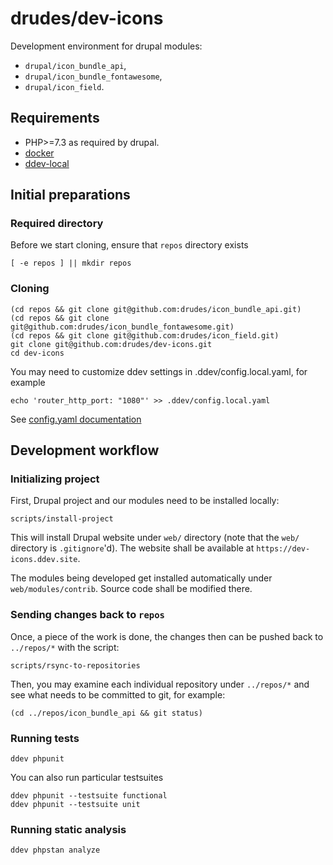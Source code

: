 # drudes/dev-icons

Development environment for drupal modules:

- ``drupal/icon_bundle_api``,
- ``drupal/icon_bundle_fontawesome``,
- ``drupal/icon_field``.

## Requirements

- PHP>=7.3 as required by drupal.
- [docker](https://docker.com)
- [ddev-local](https://ddev.readthedocs.io/)

## Initial preparations

### Required directory

Before we start cloning, ensure that ``repos`` directory exists

```shell
[ -e repos ] || mkdir repos
```

### Cloning

```shell
(cd repos && git clone git@github.com:drudes/icon_bundle_api.git)
(cd repos && git clone git@github.com:drudes/icon_bundle_fontawesome.git)
(cd repos && git clone git@github.com:drudes/icon_field.git)
git clone git@github.com:drudes/dev-icons.git
cd dev-icons
```

You may need to customize ddev settings in .ddev/config.local.yaml, for example

```shell
echo 'router_http_port: "1080"' >> .ddev/config.local.yaml
```

See [config.yaml documentation](https://ddev.readthedocs.io/en/stable/users/extend/config_yaml/)

## Development workflow

### Initializing project

First, Drupal project and our modules need to be installed locally:

```shell
scripts/install-project
```

This will install Drupal website under ``web/`` directory (note that the
``web/`` directory is ``.gitignore``'d). The website shall be available at
``https://dev-icons.ddev.site``.

The modules being developed get installed automatically under
``web/modules/contrib``. Source code shall be modified there.

### Sending changes back to ``repos``

Once, a piece of the work is done, the changes then can be pushed back to
``../repos/*`` with the script:

```shell
scripts/rsync-to-repositories
```

Then, you may examine each individual repository under ``../repos/*`` and see
what needs to be committed to git, for example:

```
(cd ../repos/icon_bundle_api && git status)
```

### Running tests

```shell
ddev phpunit
```

You can also run particular testsuites

```shell
ddev phpunit --testsuite functional
ddev phpunit --testsuite unit
```

### Running static analysis

```
ddev phpstan analyze
```

